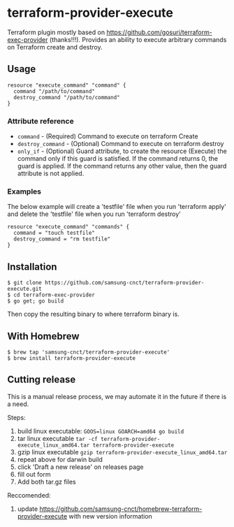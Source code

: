 # terraform-provider-execute

Terraform plugin mostly based on https://github.com/gosuri/terraform-exec-provider (thanks!!!). Provides an ability to execute arbitrary commands on Terraform create and destroy.

## Usage

    resource "execute_command" "command" {
      command "/path/to/command"
      destroy_command "/path/to/command"
    }

### Attribute reference

* `command` - (Required) Command to execute on terraform Create
* `destroy_command` - (Optional) Command to execute on terraform destroy
* `only_if` - (Optional) Guard attribute, to create the resource (Execute) the command only if this guard is satisfied. If the command returns 0, the guard is applied. If the command returns any other value, then the guard attribute is not applied.


### Examples

The below example will create a 'testfile' file when you run 'terraform apply' and delete the 'testfile' file when you run 'terraform destroy'

    resource "execute_command" "commands" {
      command = "touch testfile"
      destroy_command = "rm testfile"
    }

## Installation

    $ git clone https://github.com/samsung-cnct/terraform-provider-execute.git
    $ cd terraform-exec-provider
    $ go get; go build

Then copy the resulting binary to where terraform binary is.

## With Homebrew

    $ brew tap 'samsung-cnct/terraform-provider-execute'
    $ brew install terraform-provider-execute

## Cutting release
This is a manual release process, we may automate it in the future if there is a need.

Steps:
1. build linux executable:
`GOOS=linux GOARCH=amd64 go build`
2. tar linux executable
`tar -cf terraform-provider-execute_linux_amd64.tar terraform-provider-execute`
3. gzip linux executable
`gzip terraform-provider-execute_linux_amd64.tar`
4. repeat above for darwin build
5. click 'Draft a new release' on releases page
6. fill out form
7. Add both tar.gz files

Reccomended:
1. update https://github.com/samsung-cnct/homebrew-terraform-provider-execute with new version information
